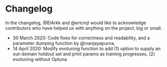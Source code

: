 # Changelog

In the changelog, @ElArkk and @ericmjl would like to acknowledge contributors who have helped us with anything on the project, big or small.

<Please add your contribution to the top>

- 30 March 2020: Code fixes for correctness and readability, and a parameter dumping function by @ivanjayapurna,
- 14 April 2020: Modify evotuning function to add (1) option to supply an out-domain holdout set and print params as training progresses, (2) evotuning without Optuna
